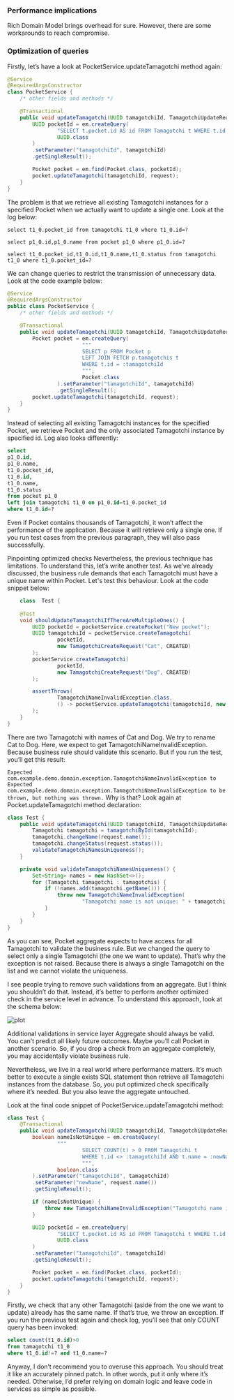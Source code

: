 ### Performance implications
Rich Domain Model brings overhead for sure. However, there are  some workarounds to reach compromise.

### Optimization of queries
Firstly, let’s have a look at PocketService.updateTamagotchi method again:

```java
@Service
@RequiredArgsConstructor
class PocketService {
    /* other fields and methods */

    @Transactional
    public void updateTamagotchi(UUID tamagotchiId, TamagotchiUpdateRequest request) {
        UUID pocketId = em.createQuery(
                "SELECT t.pocket.id AS id FROM Tamagotchi t WHERE t.id = :tamagotchiId",
                UUID.class
        )
        .setParameter("tamagotchiId", tamagotchiId)
        .getSingleResult();

        Pocket pocket = em.find(Pocket.class, pocketId);
        pocket.updateTamagotchi(tamagotchiId, request);
    }
}
```
The problem is that we retrieve all existing Tamagotchi instances for a specified Pocket when we actually want to update a single one. 
Look at the log below:

```genericsql
select t1_0.pocket_id from tamagotchi t1_0 where t1_0.id=?

select p1_0.id,p1_0.name from pocket p1_0 where p1_0.id=?

select t1_0.pocket_id,t1_0.id,t1_0.name,t1_0.status from tamagotchi t1_0 where t1_0.pocket_id=?
```

We can change queries to restrict the transmission of unnecessary data. Look at the code example below:

```java
@Service
@RequiredArgsConstructor
public class PocketService {
    /* other fields and methods */

    @Transactional
    public void updateTamagotchi(UUID tamagotchiId, TamagotchiUpdateRequest request) {
        Pocket pocket = em.createQuery(
                        """
                        SELECT p FROM Pocket p
                        LEFT JOIN FETCH p.tamagotchis t
                        WHERE t.id = :tamagotchiId
                        """,
                        Pocket.class
                ).setParameter("tamagotchiId", tamagotchiId)
                .getSingleResult();
        pocket.updateTamagotchi(tamagotchiId, request);
    }
}
```
Instead of selecting all existing Tamagotchi instances for the specified Pocket, we retrieve Pocket and the only associated 
Tamagotchi instance by specified id. Log also looks differently:

```sql
select
p1_0.id,
p1_0.name,
t1_0.pocket_id,
t1_0.id,
t1_0.name,
t1_0.status
from pocket p1_0
left join tamagotchi t1_0 on p1_0.id=t1_0.pocket_id
where t1_0.id=?
```
Even if Pocket contains thousands of Tamagotchi, it won’t affect the performance of the application. 
Because it will retrieve only a single one. If you run test cases from the previous paragraph, they will also pass successfully.

Pinpointing optimized checks
Nevertheless, the previous technique has limitations. 
To understand this, let’s write another test. As we’ve already discussed, the business rule demands that each 
Tamagotchi must have a unique name within Pocket. Let's test this behaviour. Look at the code snippet below:

```java
    class  Test {
    
    @Test
    void shouldUpdateTamagotchiIfThereAreMultipleOnes() {
        UUID pocketId = pocketService.createPocket("New pocket");
        UUID tamagotchiId = pocketService.createTamagotchi(
                pocketId,
                new TamagotchiCreateRequest("Cat", CREATED)
        );
        pocketService.createTamagotchi(
                pocketId,
                new TamagotchiCreateRequest("Dog", CREATED)
        );

        assertThrows(
                TamagotchiNameInvalidException.class,
                () -> pocketService.updateTamagotchi(tamagotchiId, new TamagotchiUpdateRequest("Dog", CREATED))
        );
    }
}
```
There are two Tamagotchi with names of Cat and Dog. 
We try to rename Cat to Dog. Here, we expect to get TamagotchiNameInvalidException. 
Because business rule should validate this scenario. But if you run the test, you’ll get this result:

`Expected com.example.demo.domain.exception.TamagotchiNameInvalidException to Expected com.example.demo.domain.exception.TamagotchiNameInvalidException to be thrown, but nothing was thrown.`
Why is that? Look again at Pocket.updateTamagotchi method declaration:

```java
class Test {
    public void updateTamagotchi(UUID tamagotchiId, TamagotchiUpdateRequest request) {
        Tamagotchi tamagotchi = tamagotchiById(tamagotchiId);
        tamagotchi.changeName(request.name());
        tamagotchi.changeStatus(request.status());
        validateTamagotchiNamesUniqueness();
    }

    private void validateTamagotchiNamesUniqueness() {
        Set<String> names = new HashSet<>();
        for (Tamagotchi tamagotchi : tamagotchis) {
            if (!names.add(tamagotchi.getName())) {
                throw new TamagotchiNameInvalidException(
                        "Tamagotchi name is not unique: " + tamagotchi.getName());
            }
        }
    }
}
```
As you can see, Pocket aggregate expects to have access for all Tamagotchi to validate the business rule. 
But we changed the query to select only a single Tamagotchi (the one we want to update). 
That’s why the exception is not raised. 
Because there is always a single Tamagotchi on the list and we cannot violate the uniqueness.

I see people trying to remove such validations from an aggregate. 
But I think you shouldn’t do that. Instead, it’s better to perform another optimized check in the service level in advance. 
To understand this approach, look at the schema below:

![plot](/Users/arturfrimu/Desktop/training-center/training-center/src/main/resources/static/images/perform-another-optimized-check.webp)

Additional validations in service layer
Aggregate should always be valid. You can’t predict all likely future outcomes. 
Maybe you’ll call Pocket in another scenario. 
So, if you drop a check from an aggregate completely, you may accidentally violate business rule.

Nevertheless, we live in a real world where performance matters. 
It’s much better to execute a single exists SQL statement then retrieve all Tamagotchi instances from the database. 
So, you put optimized check specifically where it’s needed. But you also leave the aggregate untouched.

Look at the final code snippet of PocketService.updateTamagotchi method:

```java
class Test {
    @Transactional
    public void updateTamagotchi(UUID tamagotchiId, TamagotchiUpdateRequest request) {
        boolean nameIsNotUnique = em.createQuery(
                """
                        SELECT COUNT(t) > 0 FROM Tamagotchi t
                        WHERE t.id <> :tamagotchiId AND t.name = :newName
                        """,
                boolean.class
        ).setParameter("tamagotchiId", tamagotchiId)
        .setParameter("newName", request.name())
        .getSingleResult();

        if (nameIsNotUnique) {
            throw new TamagotchiNameInvalidException("Tamagotchi name is not unique: " + request.name());
        }

        UUID pocketId = em.createQuery(
                "SELECT t.pocket.id AS id FROM Tamagotchi t WHERE t.id = :tamagotchiId",
                UUID.class
        )
        .setParameter("tamagotchiId", tamagotchiId)
        .getSingleResult();

        Pocket pocket = em.find(Pocket.class, pocketId);
        pocket.updateTamagotchi(tamagotchiId, request);
    }
}
```
Firstly, we check that any other Tamagotchi (aside from the one we want to update) already has the same name. 
If that’s true, we throw an exception. If you run the previous test again and check log, you’ll see that only COUNT query has been invoked:

```sql
select count(t1_0.id)>0
from tamagotchi t1_0
where t1_0.id!=? and t1_0.name=?
```
Anyway, I don’t recommend you to overuse this approach. You should treat it like an accurately pinned patch. 
In other words, put it only where it’s needed. Otherwise, 
I’d prefer relying on domain logic and leave code in services as simple as possible.